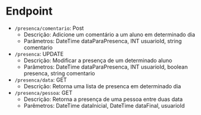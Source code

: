 # Endpoint

- `/presenca/comentario`: Post
  - Descrição: Adicione um comentário a um aluno em determinado dia
  - Parâmetros: DateTime dataParaPresenca, INT usuarioId, string comentario
- `/presenca`: UPDATE
  - Descrição: Modificar a presença de um determinado aluno
  - Parâmetros: DateTime dataParaPresenca, INT usuarioId, boolean presenca, string comentario
- `/presenca/data`: GET
  - Descrição: Retorna uma lista de presenca em determinado dia
- `/presenca/pessoa`: GET
  - Descrição: Retorna a presença de uma pessoa entre duas data
  - Parêmetros: DateTime dataInicial, DateTime dataFinal, usuarioId
